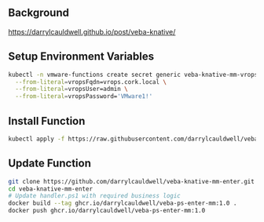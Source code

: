## Background

https://darrylcauldwell.github.io/post/veba-knative/

## Setup Environment Variables

```bash
kubectl -n vmware-functions create secret generic veba-knative-mm-vrops \
  --from-literal=vropsFqdn=vrops.cork.local \
  --from-literal=vropsUser=admin \
  --from-literal=vropsPassword='VMware1!'
```

## Install Function

```bash
kubectl apply -f https://raw.githubusercontent.com/darrylcauldwell/veba-knative-mm-enter/main/veba-knative-mm-enter.yml
```

## Update Function

```bash
git clone https://github.com/darrylcauldwell/veba-knative-mm-enter.git
cd veba-knative-mm-enter
# Update handler.ps1 with required business logic
docker build --tag ghcr.io/darrylcauldwell/veba-ps-enter-mm:1.0 .
docker push ghcr.io/darrylcauldwell/veba-ps-enter-mm:1.0
```
